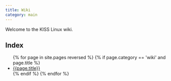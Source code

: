```yaml
---
title: Wiki
category: main
---
```


Welcome to the KISS Linux wiki.

## Index

<ul>
{% for page in site.pages reversed %}
{% if page.category == 'wiki' and page.title %}
<li>
<a href="{{page.url}}">{{page.title}}</a>
</li>
{% endif %}
{% endfor %}
</ul>
